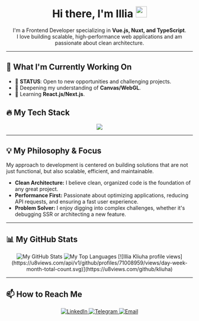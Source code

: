 <h1 align="center">
  Hi there, I'm Illia <img src="https://media.giphy.com/media/hvRJCLFzcasrR4ia7z/giphy.gif" width="30px"/>
</h1>

<p align="center">
  I'm a Frontend Developer specializing in <strong>Vue.js, Nuxt, and TypeScript</strong>.
  <br />
  I love building scalable, high-performance web applications and am passionate about clean architecture.
</p>

---

## 🔭 What I'm Currently Working On

- 🚀 **STATUS**: Open to new opportunities and challenging projects.
- 🧠 Deepening my understanding of **Canvas/WebGL**.
- 🌱 Learning **React.js/Next.js**.

## 🔥 My Tech Stack

<p align="center">
  <a href="https://skillicons.dev">
    <img src="https://skillicons.dev/icons?i=js,ts,vue,nuxt,pinia,tailwind,vite,webpack,docker,git,jest,nodejs,express,firebase" />
  </a>
</p>

---

## 💡 My Philosophy & Focus

My approach to development is centered on building solutions that are not just functional, but also scalable, efficient, and maintainable.

-   **Clean Architecture:** I believe clean, organized code is the foundation of any great project.
-   **Performance First:** Passionate about optimizing applications, reducing API requests, and ensuring a fast user experience.
-   **Problem Solver:** I enjoy digging into complex challenges, whether it's debugging SSR or architecting a new feature.
---

## 📊 My GitHub Stats

<p align="center">
  <img src="https://github-readme-stats.vercel.app/api?username=kliuha&show_icons=true&theme=tokyonight&hide_border=true&count_private=true" alt="My GitHub Stats" />
  <img src="https://github-readme-stats.vercel.app/api/top-langs/?username=kliuha&layout=compact&theme=tokyonight&hide_border=true" alt="My Top Languages" />
  [![Illia Kliuha profile views](https://u8views.com/api/v1/github/profiles/71008959/views/day-week-month-total-count.svg)](https://u8views.com/github/kliuha)
</p>

---

## 📫 How to Reach Me

<p align="center">
  <a href="https://linkedin.com/in/kliuha" target="_blank">
    <img src="https://img.shields.io/badge/LinkedIn-0077B5?style=for-the-badge&logo=linkedin&logoColor=white" alt="LinkedIn" />
  </a>
  <a href="https://t.me/kii_ua" target="_blank">
    <img src="https://img.shields.io/badge/Telegram-26A5E4?style=for-the-badge&logo=telegram&logoColor=white" alt="Telegram" />
  </a>
  <a href="mailto:kliuha.illia@gmail.com" target="_blank">
    <img src="https://img.shields.io/badge/Gmail-D14836?style=for-the-badge&logo=gmail&logoColor=white" alt="Email" />
  </a>
</p>
